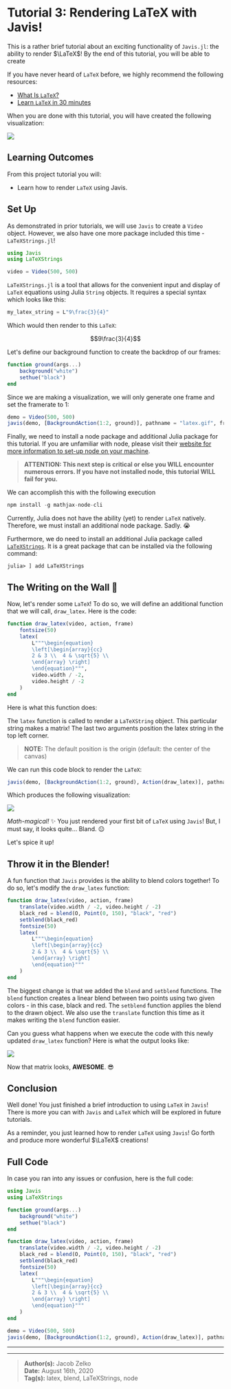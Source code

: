 # **Tutorial 3:** Rendering LaTeX with Javis!

This is a rather brief tutorial about an exciting functionality of `Javis.jl`: the ability to render $\LaTeX$!
By the end of this tutorial, you will be able to create 

If you have never heard of `LaTeX` before, we highly recommend the following resources:

- [What Is `LaTeX`?](https://www.wikiwand.com/en/LaTeX?wprov=srpw1_0)
- [Learn `LaTeX` in 30 minutes](https://www.overleaf.com/learn/latex/Learn_LaTeX_in_30_minutes)

When you are done with this tutorial, you will have created the following visualization:

![](assets/flaming_matrix.gif)

## Learning Outcomes

From this project tutorial you will:

- Learn how to render `LaTeX` using Javis.

## Set Up

As demonstrated in prior tutorials, we will use `Javis` to create a `Video` object. 
However, we also have one more package included this time - `LaTeXStrings.jl`! 

```julia
using Javis
using LaTeXStrings

video = Video(500, 500)
```

`LaTeXStrings.jl` is a tool that allows for the convenient input and display of `LaTeX` equations using Julia `String` objects.
It requires a special syntax which looks like this:

```julia
my_latex_string = L"9\frac{3}{4}"
```

Which would then render to this `LaTeX`:

$$9\frac{3}{4}$$

Let's define our background function to create the backdrop of our frames:

```julia
function ground(args...)
    background("white")
    sethue("black")
end
```

Since we are making a visualization, we will only generate one frame and set the framerate to 1:

```julia
demo = Video(500, 500)
javis(demo, [BackgroundAction(1:2, ground)], pathname = "latex.gif", framerate = 1)
```

Finally, we need to install a node package and additional Julia package for this tutorial.
If you are unfamiliar with node, please visit their [website for more information to set-up node on your machine](https://nodejs.org/en/).

> **ATTENTION: This next step is critical or else you WILL encounter numerous errors. 
> If you have not installed node, this tutorial WILL fail for you.** 

We can accomplish this with the following execution

```js
npm install -g mathjax-node-cli
```

Currently, Julia does not have the ability (yet) to render `LaTeX` natively. 
Therefore, we must install an additional node package.
Sadly. 😭

Furthermore, we do need to install an additional Julia package called [`LaTeXStrings`](https://github.com/stevengj/LaTeXStrings.jl).
It is a great package that can be installed via the following command:

```
julia> ] add LaTeXStrings
```

## The Writing on the Wall 📝 

Now, let's render some `LaTeX`!
To do so, we will define an additional function that we will call, `draw_latex`.
Here is the code:

```julia
function draw_latex(video, action, frame)
    fontsize(50)
    latex(
        L"""\begin{equation}
        \left[\begin{array}{cc} 
        2 & 3 \\  4 & \sqrt{5} \\  
        \end{array} \right] 
        \end{equation}""",
        video.width / -2,
        video.height / -2
    )
end
```

Here is what this function does:

The `latex` function is called to render a `LaTeXString` object.
This particular string makes a matrix! The last two arguments position the latex string 
in the top left corner. 

> **NOTE:** The default position is the origin (default: the center of the canvas)

We can run this code block to render the `LaTeX`:

```julia
javis(demo, [BackgroundAction(1:2, ground), Action(draw_latex)], pathname = "latex.gif")
```

Which produces the following visualization:

![](assets/boring_matrix.gif)

_Math-magical!_ ✨
You just rendered your first bit of `LaTeX` using `Javis`!
But, I must say, it looks quite...
Bland. 😐

Let's spice it up!

## Throw it in the Blender!

A fun function that `Javis` provides is the ability to blend colors together!
To do so, let's modify the `draw_latex` function:

```julia
function draw_latex(video, action, frame)
    translate(video.width / -2, video.height / -2)
    black_red = blend(O, Point(0, 150), "black", "red")
    setblend(black_red)
    fontsize(50)
    latex(
        L"""\begin{equation}
        \left[\begin{array}{cc} 
        2 & 3 \\  4 & \sqrt{5} \\  
        \end{array} \right] 
        \end{equation}"""
    )
end
```

The biggest change is that we added the `blend` and `setblend` functions.
The `blend` function creates a linear blend between two points using two given colors - in this case, black and red.
The `setblend` function applies the blend to the drawn object. 
We also use the `translate` function this time as it makes writing the `blend` function easier.

Can you guess what happens when we execute the code with this newly updated `draw_latex` function?
Here is what the output looks like:

![](assets/flaming_matrix.gif)

Now that matrix looks, **AWESOME**. 😎

## Conclusion

Well done!
You just finished a brief introduction to using `LaTeX` in `Javis`!
There is more you can with `Javis` and `LaTeX` which will be explored in future tutorials.

As a reminder, you just learned how to render `LaTeX` using `Javis`!
Go forth and produce more wonderful $\LaTeX$ creations! 

## Full Code

In case you ran into any issues or confusion, here is the full code:

```julia
using Javis
using LaTeXStrings

function ground(args...)
    background("white")
    sethue("black")
end

function draw_latex(video, action, frame)
    translate(video.width / -2, video.height / -2)
    black_red = blend(O, Point(0, 150), "black", "red")
    setblend(black_red)
    fontsize(50)
    latex(
        L"""\begin{equation}
        \left[\begin{array}{cc} 
        2 & 3 \\  4 & \sqrt{5} \\  
        \end{array} \right] 
        \end{equation}"""
    )
end

demo = Video(500, 500)
javis(demo, [BackgroundAction(1:2, ground), Action(draw_latex)], pathname = "latex.gif")
```

---
---

> **Author(s):** Jacob Zelko \
> **Date:** August 16th, 2020 \
> **Tag(s):** latex, blend, LaTeXStrings, node
